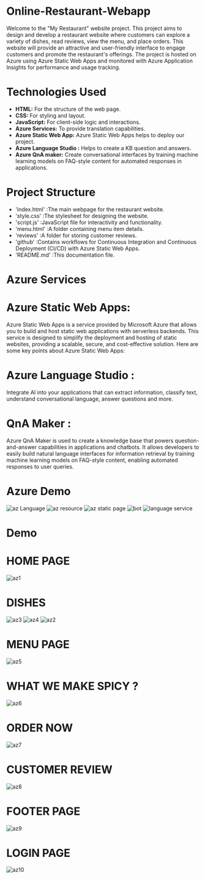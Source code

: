 # Online-Restaurant-Webapp
Welcome to the "My Restaurant" website project. This project aims to design and develop a restaurant website where customers can explore a variety of dishes, read reviews, view the menu, and place orders. 
This website will provide an attractive and user-friendly interface to engage customers and promote the restaurant's offerings.
The project is hosted on Azure using Azure Static Web Apps and monitored with Azure Application Insights for performance and usage tracking.

# Technologies Used


   - **HTML:** For the structure of the web page.
   - **CSS:** For styling and layout.
   - **JavaScript:** For client-side logic and interactions.
   - **Azure Services:** To provide translation capabilities.
   - **Azure Static Web App:** Azure Static Web Apps helps to deploy our project.
   - **Azure Language Studio :** Helps to create a KB question and answers.
   - **Azure QnA maker:**  Create conversational interfaces by training machine learning models on FAQ-style content for automated responses in applications.

# Project Structure
 - 'index.html' :The main webpage for the restaurant website.
 - 'style.css' :The stylesheet for designing the website.
- 'script.js' :JavaScript file for interactivity and functionality.
- 'menu.html' :A folder containing menu item details.
- 'reviews'   :A folder for storing customer reviews.
- 'github'    :Contains workflows for Continuous Integration and Continuous Deployment (CI/CD) with Azure Static Web Apps.
- 'README.md' :This documentation file.
# Azure Services

# Azure Static Web Apps:
 Azure Static Web Apps is a service provided by Microsoft Azure that allows you to build and host static web applications with serverless backends. This service is designed to simplify the deployment and hosting of static websites, providing a scalable, secure, and cost-effective solution. Here are some key points about Azure Static Web Apps:

# Azure Language Studio :
Integrate AI into your applications that can extract information, classify text, understand conversational language, answer questions and more.

# QnA Maker :
Azure QnA Maker is used to create a knowledge base that powers question-and-answer capabilities in applications and chatbots. It allows developers to easily build natural language interfaces for information retrieval by training machine learning models on FAQ-style content, enabling automated responses to user queries.

# Azure Demo 

![az Language](https://github.com/lavanyadeepa26/Online-Restaurant-Webapp/assets/113665236/757df3ff-83a6-443e-9213-a86051f5334b)
![az resource](https://github.com/lavanyadeepa26/Online-Restaurant-Webapp/assets/113665236/6aa851b2-6474-4dfe-b898-4501afe7820a)
![az static page](https://github.com/lavanyadeepa26/Online-Restaurant-Webapp/assets/113665236/5cbce43b-9e00-4d6c-9686-3d1284ae45b3)
![bot](https://github.com/lavanyadeepa26/Online-Restaurant-Webapp/assets/113665236/9e0903b9-e746-4e06-b950-2168eea14e6c)
![language service](https://github.com/lavanyadeepa26/Online-Restaurant-Webapp/assets/113665236/8bcc2918-c447-4d64-b816-457e6ebfafbb)


# Demo
# HOME PAGE
![az1](https://github.com/lavanyadeepa26/Online-Restaurant-Webapp/assets/113665236/67e09149-f3a8-4587-a269-1b5e549fa9d1)
# DISHES
![az3](https://github.com/lavanyadeepa26/Online-Restaurant-Webapp/assets/113665236/8cdc60fe-965c-42e3-a920-fb9fcb824466)
![az4](https://github.com/lavanyadeepa26/Online-Restaurant-Webapp/assets/113665236/e05c3bcf-aa6b-4b6e-b1a6-ddb346833527)
![az2](https://github.com/lavanyadeepa26/Online-Restaurant-Webapp/assets/113665236/712c7f13-64e9-4e49-b3be-bbc3e0711b0e)

# MENU PAGE
![az5](https://github.com/lavanyadeepa26/Online-Restaurant-Webapp/assets/113665236/43289e0e-7a4c-4d2b-b5eb-af8b414b1592)
# WHAT WE MAKE SPICY ?
![az6](https://github.com/lavanyadeepa26/Online-Restaurant-Webapp/assets/113665236/a93b729c-ea8b-45fc-a2d8-3b6a765df9e4)
# ORDER NOW
![az7](https://github.com/lavanyadeepa26/Online-Restaurant-Webapp/assets/113665236/43ad153e-51e5-473f-8003-e095f01622da)
# CUSTOMER REVIEW
![az8](https://github.com/lavanyadeepa26/Online-Restaurant-Webapp/assets/113665236/306d3761-5ea1-442e-b9e5-79260c9b7895)
# FOOTER PAGE
![az9](https://github.com/lavanyadeepa26/Online-Restaurant-Webapp/assets/113665236/a7d57627-fa82-4cb1-9322-9821ff36b703)

# LOGIN PAGE
![az10](https://github.com/lavanyadeepa26/Online-Restaurant-Webapp/assets/113665236/cb537acc-92e4-4177-8ed3-8c778312c6a8)




